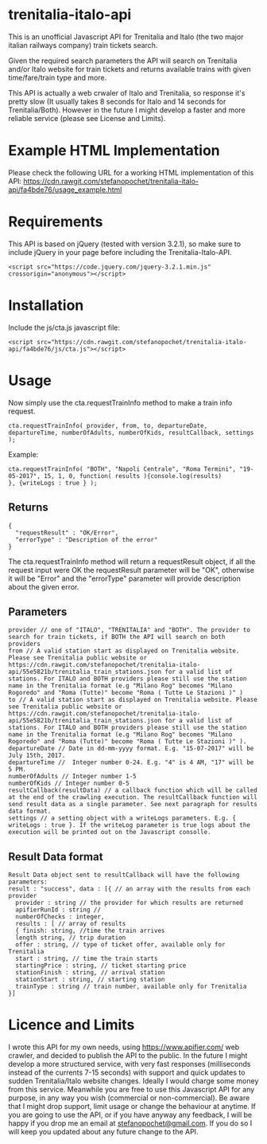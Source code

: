 # trenitalia-italo-api

This is an unofficial Javascript API for Trenitalia and Italo (the two major italian railways company) train tickets search.

Given the required search parameters the API will search on Trenitalia and/or Italo website for train tickets and returns available trains with given time/fare/train type and more.

This API is actually a web crwaler of Italo and Trenitalia, so response it's pretty slow (It usually takes 8 seconds for Italo and 14 seconds for Trenitalia/Both). However in the future I might develop a faster and more reliable service (please see License and Limits).

# Example HTML Implementation
Please check the following URL for a working HTML implementation of this API:
https://cdn.rawgit.com/stefanopochet/trenitalia-italo-api/fa4bde76/usage_example.html

# Requirements
This API is based on jQuery (tested with version 3.2.1), so make sure to include jQuery in your page before including the Trenitalia-Italo-API.
```
<script src="https://code.jquery.com/jquery-3.2.1.min.js" crossorigin="anonymous"></script>
```
# Installation
Include the js/cta.js javascript file:
```
<script src="https://cdn.rawgit.com/stefanopochet/trenitalia-italo-api/fa4bde76/js/cta.js"></script>
```

# Usage
Now simply use the cta.requestTrainInfo method to make a train info request.
```
cta.requestTrainInfo( provider, from, to, departureDate, departureTime, numberOfAdults, numberOfKids, resultCallback, settings );
```
Example: 
```
cta.requestTrainInfo( "BOTH", "Napoli Centrale", "Roma Termini", "19-05-2017", 15, 1, 0, function( results ){console.log(results)
}, {writeLogs : true } );
```

## Returns
``` 
{
  "requestResult" : "OK/Error",
  "errorType" : "Description of the error"
}
```
The cta.requestTrainInfo method will return a requestResult object, if all the request input were OK the requestResult parameter will be "OK", otherwise it will be "Error" and the "errorType" parameter will provide description about the given error.

## Parameters
```
provider // one of "ITALO", "TRENITALIA" and "BOTH". The provider to search for train tickets, if BOTH the API will search on both providers
from // A valid station start as displayed on Trenitalia website. Please see Trenitalia public website or https://cdn.rawgit.com/stefanopochet/trenitalia-italo-api/55e5821b/trenitalia_train_stations.json for a valid list of stations. For ITALO and BOTH providers please still use the station name in the Trenitalia format (e.g "Milano Rog" becomes "Milano Rogoredo" and "Roma (Tutte)" become "Roma ( Tutte Le Stazioni )" )
to // A valid station start as displayed on Trenitalia website. Please see Trenitalia public website or https://cdn.rawgit.com/stefanopochet/trenitalia-italo-api/55e5821b/trenitalia_train_stations.json for a valid list of stations. For ITALO and BOTH providers please still use the station name in the Trenitalia format (e.g "Milano Rog" becomes "Milano Rogoredo" and "Roma (Tutte)" become "Roma ( Tutte Le Stazioni )" ).
departureDate // Date in dd-mm-yyyy format. E.g. "15-07-2017" will be July 15th, 2017.
departureTime //  Integer number 0-24. E.g. "4" is 4 AM, "17" will be 5 PM. 
numberOfAdults // Integer number 1-5
numberOfKids // Integer number 0-5
resultCallback(resultData) // a callback function which will be called at the end of the crawling execution. The resultCallback function will send result data as a single parameter. See next paragraph for results data format.
settings // a setting object with a writeLogs parameters. E.g. { writeLogs : true }. If the writeLog parameter is true logs about the execution will be printed out on the Javascript consolle.
```

## Result Data format
```
Result Data object sent to resultCallback will have the following parameters:
result : "success", data : [{ // an array with the results from each provider
  provider : string // the provider for which results are returned
  apifierRunId : string //
  numberOfChecks : integer,
  results : [ // array of results
  { finish: string, //time the train arrives
  length string, // trip duration
  offer : string, // type of ticket offer, available only for Trenitalia
  start : string, // time the train starts
  startingPrice : string, // ticket starting price
  stationFinish : string, // arrival station
  stationStart : string, // starting station
  trainType : string // train number, available only for Trenitalia  
}]
```

# Licence and Limits
I wrote this API for my own needs, using https://www.apifier.com/ web crawler, and decided to publish the API to the public.
In the future I might develop a more structured service, with very fast responses (milliseconds instead of the currents 7-15 seconds) with support and quick updates to sudden Trenitalia/Italo website changes. Ideally I would charge some money from this service.
Meanwhile you are free to use this Javascript API for any purpose, in any way you wish (commercial or non-commercial). 
Be aware that I might drop support, limit usage or change the behaviour at anytime.
If you are going to use the API, or if you have anyway any feedback, I will be happy if you drop me an email at stefanopochet@gmail.com. If you do so I will keep you updated about any future change to the API.
